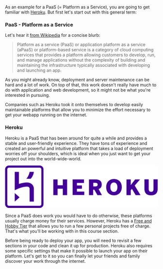 [//]: # (No changes)

As an example for a PaaS (= Platform as a Service), you are going to get familiar with <a href="https://www.heroku.com/" target="_blank">Heroku</a>. But first let's start out with this general term:

### PaaS - Platform as a Service

Let's hear it <a href="https://en.wikipedia.org/wiki/Platform_as_a_service" target="_blank">from Wikipedia</a> for a concise blurb:

>Platform as a service (PaaS) or application platform as a service (aPaaS) or platform-based service is a category of cloud computing services that provides a platform allowing customers to develop, run, and manage applications without the complexity of building and maintaining the infrastructure typically associated with developing and launching an app.

As you might already know, deployment and server maintenance can be hard and a lot of work. On top of that, this work doesn't really have much to do with application and web development, so it might not be what you're interested in pursuing.

Companies such as Heroku took it onto themselves to develop easily maintainable platforms that allow you to minimize the effort necessary to get your webapp running on the internet.

### Heroku

Heroku is a PaaS that has been around for quite a while and provides a stable and user-friendly experience. They have tons of experience and created an powerful and intuitive platform that takes a load of deployment worries off your shoulders, which is ideal when you just want to get your project out into the world-wide-world.

<img alt="Heroku Logo" title="Heroku Logo" class="img-responsive cn_image" src="https://github.com/CodingNomads/static/blob/main/flask-webdev/imgs/heroku_logo.svg?raw=true">

Since a PaaS does work you would have to do otherwise, these platforms usually charge money for their services. However, Heroku has a <a href="https://www.heroku.com/pricing" target="_blank">Free and Hobby Tier</a> that allows you to run a few personal projects free of charge. That's what you'll be working with in this course section.

Before being ready to deploy your app, you will need to revisit a few sections in your code and clean it up for production. Heroku also requires some specific settings that make it possible to launch your app on their platform. Let's get to it so you can finally let your friends and family discover your work through the internet.
